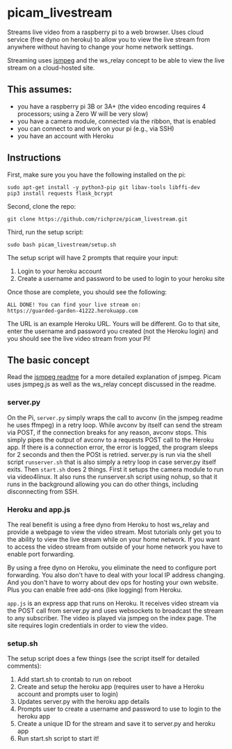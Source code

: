 # picam_livestream

Streams live video from a raspberry pi to a web browser. Uses cloud service (free dyno on heroku) to allow you to view the live stream from anywhere without having to change your home network settings.

Streaming uses [jsmpeg](https://github.com/phoboslab/jsmpeg) and the ws_relay concept to be able to view the live stream on a cloud-hosted site.

## This assumes:
* you have a raspberry pi 3B or 3A+ (the video encoding requires 4 processors; using a Zero W will be very slow)
* you have a camera module, connected via the ribbon, that is enabled
* you can connect to and work on your pi (e.g., via SSH)
* you have an account with Heroku

## Instructions
First, make sure you you have the following installed on the pi:
```
sudo apt-get install -y python3-pip git libav-tools libffi-dev
pip3 install requests flask_bcrypt
```

Second, clone the repo:
```
git clone https://github.com/richprze/picam_livestream.git
```

Third, run the setup script:
```
sudo bash picam_livestream/setup.sh
```

The setup script will have 2 prompts that require your input:
1. Login to your heroku account
2. Create a username and password to be used to login to your heroku site

Once those are complete, you should see the following:
```
ALL DONE! You can find your live stream on:
https://guarded-garden-41222.herokuapp.com
```

The URL is an example Heroku URL. Yours will be different. Go to that site, enter the username and password you created (not the Heroku login) and you should see the live video stream from your Pi!

## The basic concept
Read the [jsmpeg readme](https://github.com/phoboslab/jsmpeg/blob/master/README.md) for a more detailed explanation of jsmpeg. Picam uses jsmpeg.js as well as the ws_relay concept discussed in the readme. 

### server.py
On the Pi, ```server.py``` simply wraps the call to avconv (in the jsmpeg readme he uses ffmpeg) in a retry loop. While avconv by itself can send the stream via POST, if the connection breaks for any reason, avconv stops. This simply pipes the output of avconv to a requests POST call to the Heroku app. If there is a connection error, the error is logged, the program sleeps for 2 seconds and then the POSt is retried. server.py is run via the shell script ```runserver.sh``` that is also simply a retry loop in case server.py itself exits. Then ```start.sh``` does 2 things. First it setups the camera module to run via video4linux. It also runs the runserver.sh script using nohup, so that it runs in the background allowing you can do other things, including disconnecting from SSH.

### Heroku and app.js
The real benefit is using a free dyno from Heroku to host ws_relay and provide a webpage to view the video stream. Most tutorials only get you to the ability to view the live stream while on your home network. If you want to access the video stream from outside of your home network you have to enable port forwarding. 

By using a free dyno on Heroku, you eliminate the need to configure port forwarding. You also don't have to deal with your local IP address changing. And you don't have to worry about dev ops for hosting your own website. Plus you can enable free add-ons (like logging) from Heroku.

```app.js``` is an express app that runs on Heroku. It receives video stream via the POST call from server.py and uses websockets to broadcast the stream to any subscriber. The video is played via jsmpeg on the index page. The site requires login credentials in order to view the video.

### setup.sh
The setup script does a few things (see the script itself for detailed comments):
1. Add start.sh to crontab to run on reboot
2. Create and setup the heroku app (requires user to have a Heroku account and prompts user to login)
3. Updates server.py with the heroku app details
4. Prompts user to create a username and password to use to login to the heroku app
5. Create a unique ID for the stream and save it to server.py and heroku app
6. Run start.sh script to start it!
